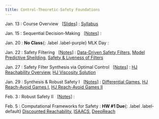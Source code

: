 ```yaml
---
title: Control-Theoretic Safety Foundations
---
```


Jan. 13
: Course Overview  &nbsp; [[Slides]](./assets/pdfs/Lecture0_intro.pdf)
  : [Syllabus](https://abajcsy.github.io/embodied-ai-safety/syllabus/)

Jan. 15
: Sequential Decision-Making &nbsp; [[Notes]](./assets/pdfs/Lecture1_optimal_control.pdf)
  : 

Jan. 20
: **No Class**{: .label .label-purple} MLK Day
  : 

Jan. 22
: Safety Filtering &nbsp; [[Notes]](./assets/pdfs/Lecture2_safety_filtering.pdf)
  : [Data-Driven Safety Filters](https://hybrid-robotics.berkeley.edu/publications/CSM2023_Safety_Filters.pdf), [Model Predictive Sheilding](https://arxiv.org/abs/1905.10691), [Safety & Liveness of Filters](https://arxiv.org/pdf/2312.15347) 
  <!-- **HW #1 Out**{: .label .label-default} -->

Jan. 27
: Safety Filter Synthesis via Optimal Control &nbsp; [[Notes]](./assets/pdfs/Lecture3_safety_filter_synthesis.pdf)
  : [HJ Reachability Overview](https://arxiv.org/abs/1709.07523), [HJ Viscosity Solution](https://arxiv.org/abs/1410.6445)


Jan. 29
: Synthesis & Robust Safety I &nbsp; [[Notes]](./assets/pdfs/Lecture4_synthesis_and_robust_safety.pdf)
  : [Differential Games](https://www.rand.org/content/dam/rand/pubs/research_memoranda/2008/RM1391.pdf), [HJ Reach-Avoid Games I](https://www.cs.ubc.ca/~mitchell/Papers/publishedIEEEtac05.pdf), [HJ Reach-Avoid Games II](https://arxiv.org/pdf/0911.4625)

Feb. 3
: Robust Safety II &nbsp; [[Notes]](./assets/pdfs/Lecture5_robust_safety_II.pdf)
  : 

Feb. 5
: Computational Frameworks for Safety 
  : **HW #1 Due**{: .label .label-default} [Discounted Reachability](https://files.davidqiu.com/research/papers/2019_fisac_Bridging%20Hamilton-Jacobi%20Safety%20Analysis%20and%20Reinforcement%20Learning%20%5BRL%5D%5BConstraints%5D.pdf), [ISAACS](https://arxiv.org/abs/2212.03228), [DeepReach](https://arxiv.org/pdf/2011.02082)
  
